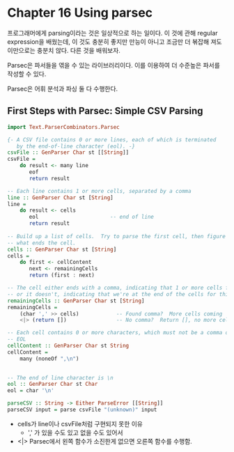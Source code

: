 # Chapter 16 Using parsec

프로그래머에게 parsing이라는 것은 일상적으로 하는 일이다. 이 것에 관해 regular expression을 배웠는데, 이 것도 충분히 좋지만 만능이 아니고 조금만 더 볶잡해 져도 이만으로는 충분치 않다. 다른 것을 배워보자.

Parsec은 파서들을 엮을 수 있는 라이브러리이다. 이를 이용하여 더 수준높은 파서를 작성할 수 있다.

Parsec은 어휘 분석과 파싱 둘 다 수행한다.

 

## First Steps with Parsec: Simple CSV Parsing


```hs
import Text.ParserCombinators.Parsec

{- A CSV file contains 0 or more lines, each of which is terminated
   by the end-of-line character (eol). -}
csvFile :: GenParser Char st [[String]]
csvFile = 
    do result <- many line
       eof
       return result

-- Each line contains 1 or more cells, separated by a comma
line :: GenParser Char st [String]
line = 
    do result <- cells
       eol                       -- end of line
       return result
       
-- Build up a list of cells.  Try to parse the first cell, then figure out 
-- what ends the cell.
cells :: GenParser Char st [String]
cells = 
    do first <- cellContent
       next <- remainingCells
       return (first : next)

-- The cell either ends with a comma, indicating that 1 or more cells follow,
-- or it doesn't, indicating that we're at the end of the cells for this line
remainingCells :: GenParser Char st [String]
remainingCells =
    (char ',' >> cells)            -- Found comma?  More cells coming
    <|> (return [])                -- No comma?  Return [], no more cells

-- Each cell contains 0 or more characters, which must not be a comma or
-- EOL
cellContent :: GenParser Char st String
cellContent = 
    many (noneOf ",\n")
       

-- The end of line character is \n
eol :: GenParser Char st Char
eol = char '\n'

parseCSV :: String -> Either ParseError [[String]]
parseCSV input = parse csvFile "(unknown)" input
```
* cells가 line이나 csvFile처럼 구현되지 못한 이유
    * ',' 가 있을 수도 있고 없을 수도 있어서
* <|> Parsec에서 왼쪽 함수가 소진한게 없으면 오른쪽 함수를 수행함.
